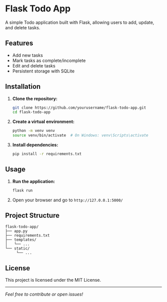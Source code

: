 # Flask Todo App

A simple Todo application built with Flask, allowing users to add, update, and delete tasks.

## Features

- Add new tasks
- Mark tasks as complete/incomplete
- Edit and delete tasks
- Persistent storage with SQLite

## Installation

1. **Clone the repository:**
    ```bash
    git clone https://github.com/yourusername/flask-todo-app.git
    cd flask-todo-app
    ```

2. **Create a virtual environment:**
    ```bash
    python -m venv venv
    source venv/bin/activate  # On Windows: venv\Scripts\activate
    ```

3. **Install dependencies:**
    ```bash
    pip install -r requirements.txt
    ```

## Usage

1. **Run the application:**
    ```bash
    flask run
    ```

2. Open your browser and go to `http://127.0.0.1:5000/`

## Project Structure

```
flask-todo-app/
├── app.py
├── requirements.txt
├── templates/
│   └── ...
└── static/
     └── ...
```

## License

This project is licensed under the MIT License.

---

*Feel free to contribute or open issues!*
